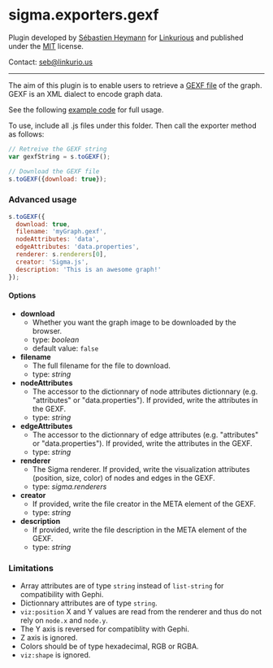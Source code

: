 sigma.exporters.gexf
=====================

Plugin developed by [Sébastien Heymann](https://github.com/sheymann) for [Linkurious](https://github.com/Linkurious) and published under the [MIT](LICENSE) license.

Contact: seb@linkurio.us

---

The aim of this plugin is to enable users to retrieve a [GEXF file](http://gexf.net/) of the graph. GEXF is an XML dialect to encode graph data.

See the following [example code](../../examples/plugin-exporters-gexf.html) for full usage.

To use, include all .js files under this folder. Then call the exporter method as follows:

````javascript
// Retreive the GEXF string
var gexfString = s.toGEXF();

// Download the GEXF file
s.toGEXF({download: true});
````

### Advanced usage

````javascript
s.toGEXF({
  download: true,
  filename: 'myGraph.gexf',
  nodeAttributes: 'data',
  edgeAttributes: 'data.properties',
  renderer: s.renderers[0],
  creator: 'Sigma.js',
  description: 'This is an awesome graph!'
});
````

#### Options

 * **download**
   * Whether you want the graph image to be downloaded by the browser.
   * type: *boolean*
   * default value: `false`
 * **filename**
   * The full filename for the file to download.
   * type: *string*
 * **nodeAttributes**
   * The accessor to the dictionnary of node attributes dictionnary (e.g. "attributes" or "data.properties"). If provided, write the attributes in the GEXF.
   * type: *string*
 * **edgeAttributes**
   * The accessor to the dictionnary of edge attributes (e.g. "attributes" or "data.properties"). If provided, write the attributes in the GEXF.
   * type: *string*
 * **renderer**
   * The Sigma renderer. If provided, write the visualization attributes (position, size, color) of nodes and edges in the GEXF.
   * type: *sigma.renderers*
 * **creator**
   * If provided, write the file creator in the META element of the GEXF.
   * type: *string*
 * **description**
   * If provided, write the file description in the META element of the GEXF.
   * type: *string*

### Limitations

* Array attributes are of type `string` instead of `list-string` for compatibility with Gephi.
* Dictionnary attributes are of type `string`.
* `viz:position` X and Y values are read from the renderer and thus do not rely on `node.x` and `node.y`.
* The Y axis is reversed for compatiblity with Gephi.
* Z axis is ignored.
* Colors should be of type hexadecimal, RGB or RGBA.
* `viz:shape` is ignored.
